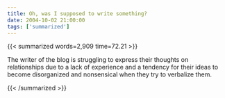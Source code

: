 ```yaml
---
title: Oh, was I supposed to write something?
date: 2004-10-02 21:00:00
tags: ['summarized']
---
```


{{< summarized words=2,909 time=72.21 >}}

The writer of the blog is struggling to express their thoughts on relationships due to a lack of experience and a tendency for their ideas to become disorganized and nonsensical when they try to verbalize them.

{{< /summarized >}}